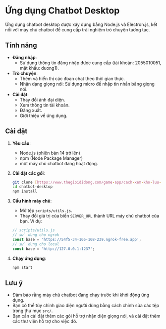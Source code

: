 # Ứng dụng Chatbot Desktop

Ứng dụng chatbot desktop được xây dựng bằng Node.js và Electron.js, kết nối với máy chủ chatbot để cung cấp trải nghiệm trò chuyện tương tác.

## Tính năng

* **Đăng nhập**:
    * Sử dụng thông tin đăng nhập được cung cấp (tài khoản: 2055010051, mật khẩu: duong1).
* **Trò chuyện**:
    * Thêm và hiển thị các đoạn chat theo thời gian thực.
    * Nhận dạng giọng nói: Sử dụng micro để nhập tin nhắn bằng giọng nói.
* **Cài đặt**:
    * Thay đổi ảnh đại diện.
    * Xem thông tin tài khoản.
    * Đăng xuất.
    * Giới thiệu về ứng dụng.

## Cài đặt

1.  **Yêu cầu**:
    * Node.js (phiên bản 14 trở lên)
    * npm (Node Package Manager)
    * một máy chủ chatbot đang hoạt động.
2.  **Cài đặt các gói**:

    ```bash
    git clone [https://www.thegioididong.com/game-app/cach-xem-kho-luu-tru-tin-tren-facebook-cuc-nhanh-don-gian-1356225](https://www.thegioididong.com/game-app/cach-xem-kho-luu-tru-tin-tren-facebook-cuc-nhanh-don-gian-1356225)
    cd chatbot-desktop
    npm install
    ```
3.  **Cấu hình máy chủ**:
    * Mở tệp `scripts/utils.js`.
    * Thay đổi giá trị của biến `SERVER_URL` thành URL máy chủ chatbot của bạn. Ví dụ:

    ```javascript
    // scripts/utils.js
    // sử dụng cho ngrok
    const base = 'https://54f5-34-105-108-239.ngrok-free.app';
    // sử dụng cho local
    const base = 'http://127.0.0.1:1237';
    ```
4.  **Chạy ứng dụng**:

    ```bash
    npm start
    ```

## Lưu ý

* Đảm bảo rằng máy chủ chatbot đang chạy trước khi khởi động ứng dụng.
* Bạn có thể tùy chỉnh giao diện người dùng bằng cách chỉnh sửa các tệp trong thư mục `src/`.
* Bạn cần cài đặt thêm các gói hỗ trợ nhận diện giọng nói, và cài đặt thêm các thư viện hỗ trợ cho việc đó.